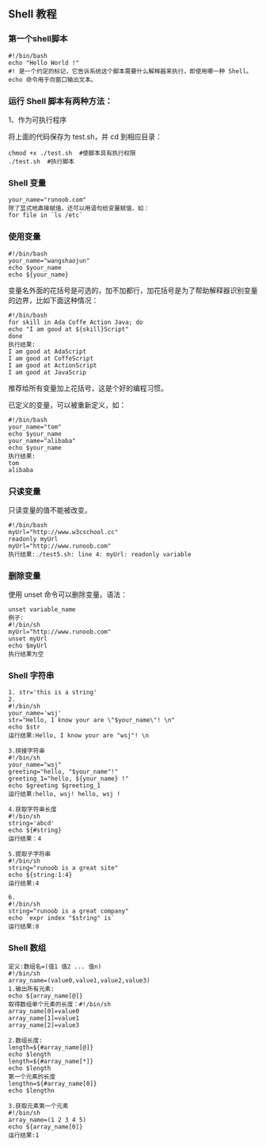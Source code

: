 ## Shell 教程
### 第一个shell脚本
```
#!/bin/bash
echo "Hello World !"
#! 是一个约定的标记，它告诉系统这个脚本需要什么解释器来执行，即使用哪一种 Shell。
echo 命令用于向窗口输出文本。
```
### 运行 Shell 脚本有两种方法：
1、作为可执行程序

将上面的代码保存为 test.sh，并 cd 到相应目录：
```
chmod +x ./test.sh  #使脚本具有执行权限
./test.sh  #执行脚本
```

### Shell 变量
```
your_name="runoob.com"
除了显式地直接赋值，还可以用语句给变量赋值，如：
for file in `ls /etc`
```

### 使用变量
```
#!/bin/bash
your_name="wangshaojun"
echo $your_name
echo ${your_name}
```

变量名外面的花括号是可选的，加不加都行，加花括号是为了帮助解释器识别变量的边界，比如下面这种情况：
```
#!/bin/bash
for skill in Ada Coffe Action Java; do
echo "I am good at ${skill}Script"
done
执行结果: 
I am good at AdaScript
I am good at CoffeScript
I am good at ActionScript
I am good at JavaScrip
```
推荐给所有变量加上花括号，这是个好的编程习惯。


已定义的变量，可以被重新定义，如：
```
#!/bin/bash
your_name="tom"
echo $your_name
your_name="alibaba"
echo $your_name
执行结果:
tom
alibaba
```
### 只读变量

只读变量的值不能被改变。
```
#!/bin/bash
myUrl="http://www.w3cschool.cc"
readonly myUrl
myUrl="http://www.runoob.com"
执行结果:./test5.sh: line 4: myUrl: readonly variable
```

### 删除变量

使用 unset 命令可以删除变量。语法：
```
unset variable_name
例子:
#!/bin/sh
myUrl="http://www.runoob.com"
unset myUrl
echo $myUrl
执行结果为空
```

### Shell 字符串
```
1. str='this is a string'
2.
#!/bin/sh
your_name='wsj'
str="Hello, I know your are \"$your_name\"! \n"
echo $str
运行结果:Hello, I know your are "wsj"! \n

3.拼接字符串
#!/bin/sh
your_name="wsj"
greeting="hello, "$your_name"!"
greeting_1="hello, ${your_name} !"
echo $greeting $greeting_1
运行结果:hello, wsj! hello, wsj !

4.获取字符串长度
#!/bin/sh
string='abcd'
echo ${#string}
运行结果：4

5.提取子字符串
#!/bin/sh
string="runoob is a great site"
echo ${string:1:4}
运行结果:4

6.
#!/bin/sh
string="runoob is a great company"
echo `expr index "$string" is`
运行结果:8
```
### Shell 数组
```
定义:数组名=(值1 值2 ... 值n)
#!/bin/sh
array_name=(value0,value1,value2,value3)
1.输出所有元素:
echo ${array_name[@]}
取得数组单个元素的长度：#!/bin/sh
array_name[0]=value0
array_name[1]=value1
array_name[2]=value3

2.数组长度:
length=${#array_name[@]}
echo $length
length=${#array_name[*]}
echo $length
第一个元素的长度
lengthn=${#array_name[0]}
echo $lengthn

3.获取元素第一个元素
#!/bin/sh
array_name=(1 2 3 4 5)
echo ${array_name[0]}
运行结果:1
```








